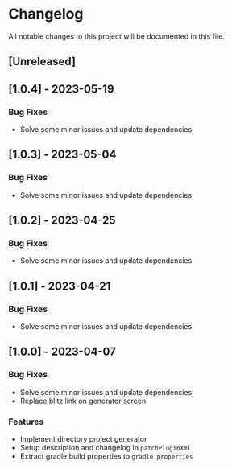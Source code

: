 # Changelog

All notable changes to this project will be documented in this file.

## [Unreleased]
## [1.0.4] - 2023-05-19

### Bug Fixes

- Solve some minor issues and update dependencies

## [1.0.3] - 2023-05-04

### Bug Fixes

- Solve some minor issues and update dependencies

## [1.0.2] - 2023-04-25

### Bug Fixes

- Solve some minor issues and update dependencies

## [1.0.1] - 2023-04-21

### Bug Fixes

- Solve some minor issues and update dependencies

## [1.0.0] - 2023-04-07

### Bug Fixes

- Solve some minor issues and update dependencies
- Replace blitz link on generator screen

### Features

- Implement directory project generator
- Setup description and changelog in `patchPluginXml`
- Extract gradle build properties to `gradle.properties`

<!-- generated by git-cliff -->
